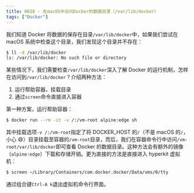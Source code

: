 ```yaml
---
title: 0018 - 在macOS中访问Docker的数据目录（/var/lib/docker）
tags: ["Docker"]
---
```


我们知道 Docker 将数据的保存在目录`/var/lib/docker`中，如果我们尝试在 macOS 系统中检查这个目录，我们发现这个目录并不存在：

```bash
$ ll -d /var/lib/docker
ls: /var/lib/docker: No such file or directory
```

某些情况下，我们需要检查`/var/lib/docker`深入了解 Docker 的运行机制，怎样在访问到`/var/lib/docker`？介绍两种方法：

1. 运行帮助容器，挂载目录
2. 通过`screen`命令直接进入容器

第一种方案，运行帮助容器：

```bash
$ docker run --rm -it -v /:/vm-root alpine:edge sh
```

其中挂载选项`-v /:/vm-root`指定了将 DOCKER_HOST 的`/`（不是 macOS 的`/`，小心 😄）目录挂载至容器的`/vm-root`目录，而后，我们在容器命令行中访问`/vm-root/var/lib/docker`即可查看 Docker 的数据目录。这种方法会有额外的镜像（`alpine:edge`）下载和存储开销。更为直接的方法是直接进入 hyperkit 虚拟机：

```bash
$ screen ~/Library/Containers/com.docker.docker/Data/vms/0/tty
```

通过组合键`Ctrl-A k`退出虚拟机命令行界面。
